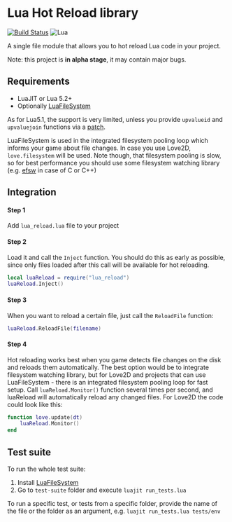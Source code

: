 # Lua Hot Reload library
[![Build Status](https://travis-ci.org/anton-kl/lua-hot-reload.svg?branch=master)](https://travis-ci.org/anton-kl/lua-hot-reload)
![Lua](https://img.shields.io/badge/Lua-5.2%2C%20JIT-blue.svg)

A single file module that allows you to hot reload Lua code in your project.

Note: this project is **in alpha stage**, it may contain major bugs.

## Requirements
- LuaJIT or Lua 5.2+
- Optionally [LuaFileSystem](https://keplerproject.github.io/luafilesystem/)

As for Lua5.1, the support is very limited, unless you provide `upvalueid` and `upvaluejoin` functions via a [patch](http://lua-users.org/lists/lua-l/2010-01/msg00914.html).

LuaFileSystem is used in the integrated filesystem pooling loop which informs your game about file changes. In case you use Love2D, `love.filesystem` will be used. Note though, that filesystem pooling is slow, so for best performance you should use some filesystem watching library (e.g. [efsw](https://bitbucket.org/SpartanJ/efsw) in case of C or C++)

## Integration

#### Step 1
Add `lua_reload.lua` file to your project

#### Step 2
Load it and call the `Inject` function. You should do this as early as possible, since only files loaded after this call will be available for hot reloading.
```lua
local luaReload = require("lua_reload")
luaReload.Inject()
```

#### Step 3
When you want to reload a certain file, just call the `ReloadFile` function:
```lua
luaReload.ReloadFile(filename)
```

#### Step 4
Hot reloading works best when you game detects file changes on the disk and reloads them automatically. The best option would be to integrate filesystem watching library, but for Love2D and projects that can use LuaFileSystem - there is an integrated filesystem pooling loop for fast setup. Call `luaReload.Monitor()` function several times per second, and luaReload will automatically reload any changed files. For Love2D the code could look like this:
```lua
function love.update(dt)
    luaReload.Monitor()
end
```

## Test suite
To run the whole test suite:

1. Install [LuaFileSystem](https://keplerproject.github.io/luafilesystem/)
2. Go to `test-suite` folder and execute `luajit run_tests.lua`

To run a specific test, or tests from a specific folder, provide the name of the file or the folder as an argument, e.g. `luajit run_tests.lua tests/env`
